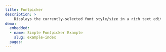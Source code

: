 ```yaml
---
title: Fontpicker
description: >
    Displays the currently-selected font style/size in a rich text editor.
demo:
  embedded:
  - name: Simple Fontpicker Example
    slug: example-index
  pages:
---
```


